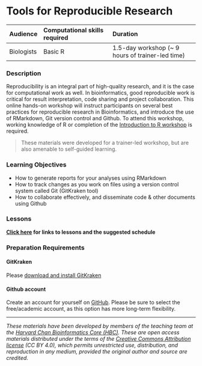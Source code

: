 # Tools for Reproducible Research

| Audience | Computational skills required | Duration |
:----------|:-------------|:----------|
| Biologists | Basic R | 1.5-day workshop (~ 9 hours of trainer-led time)|

### Description

Reproducibility is an integral part of high-quality research, and it is the case for computational work as well. In bioinformatics, good reproducible work is critical for result interpretation, code sharing and project collaboration. This online hands-on workshop will instruct participants on several best practices for reproducible research in Bioinformatics, and introduce the use of RMarkdown, Git version control and Github. To attend this workshop, working knowledge of R or completion of the [Introduction to R workshop](https://hbctraining.github.io/Intro-to-R/) is required.
> These materials were developed for a trainer-led workshop, but are also amenable to self-guided learning.

### Learning Objectives

- How to generate reports for your analyses using RMarkdown 
- How to track changes as you work on files using a version control system called Git (GitKraken tool)
- How to collaborate effectively, and disseminate code & other documents using Github

### Lessons
**[Click here](schedule) for links to lessons and the suggested schedule**

### Preparation Requirements

#### GitKraken
Please [download and install GitKraken](https://gitkraken.com/download)

#### Github account
Create an account for yourself on [GitHub](https://github.com/). Please be sure to select the free/academic account, as this option has more long-term flexibility.

***
*These materials have been developed by members of the teaching team at the [Harvard Chan Bioinformatics Core (HBC)](http://bioinformatics.sph.harvard.edu/). These are open access materials distributed under the terms of the [Creative Commons Attribution license](https://creativecommons.org/licenses/by/4.0/) (CC BY 4.0), which permits unrestricted use, distribution, and reproduction in any medium, provided the original author and source are credited.*
